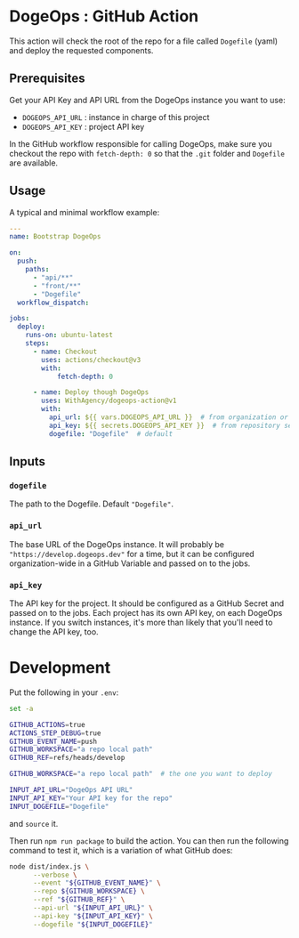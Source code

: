# DogeOps : GitHub Action

This action will check the root of the repo for a file called `Dogefile` (yaml) and deploy
the requested components.

## Prerequisites

Get your API Key and API URL from the DogeOps instance you want to use:
- `DOGEOPS_API_URL` : instance in charge of this project
- `DOGEOPS_API_KEY` : project API key

In the GitHub workflow responsible for calling DogeOps, make sure you checkout the repo
with `fetch-depth: 0` so that the `.git` folder and `Dogefile` are available.

## Usage

A typical and minimal workflow example:

```yaml
---
name: Bootstrap DogeOps

on:
  push:
    paths:
      - "api/**"
      - "front/**"
      - "Dogefile"
  workflow_dispatch:

jobs:
  deploy:
    runs-on: ubuntu-latest
    steps:
      - name: Checkout
        uses: actions/checkout@v3
        with:
            fetch-depth: 0

      - name: Deploy though DogeOps
        uses: WithAgency/dogeops-action@v1
        with:
          api_url: ${{ vars.DOGEOPS_API_URL }}  # from organization or repository variables
          api_key: ${{ secrets.DOGEOPS_API_KEY }}  # from repository secrets
          dogefile: "Dogefile"  # default
```

## Inputs

### `dogefile`

The path to the Dogefile. Default `"Dogefile"`.

### `api_url`

The base URL of the DogeOps instance.
It will probably be `"https://develop.dogeops.dev"` for a time, but it can
be configured organization-wide in a GitHub Variable and passed on to the jobs.

### `api_key`

The API key for the project. It should be configured as a GitHub Secret and
passed on to the jobs.
Each project has its own API key, on each DogeOps instance. If you switch instances,
it's more than likely that you'll need to change the API key, too.

# Development

Put the following in your `.env`:

```bash
set -a

GITHUB_ACTIONS=true
ACTIONS_STEP_DEBUG=true
GITHUB_EVENT_NAME=push
GITHUB_WORKSPACE="a repo local path"
GITHUB_REF=refs/heads/develop

GITHUB_WORKSPACE="a repo local path"  # the one you want to deploy

INPUT_API_URL="DogeOps API URL"
INPUT_API_KEY="Your API key for the repo"
INPUT_DOGEFILE="Dogefile"
```
and `source` it.

Then run `npm run package` to build the action.
You can then run the following command to test it, which is a variation of what GitHub does:
    
```bash
node dist/index.js \
      --verbose \
      --event "${GITHUB_EVENT_NAME}" \
      --repo ${GITHUB_WORKSPACE} \
      --ref "${GITHUB_REF}" \
      --api-url "${INPUT_API_URL}" \
      --api-key "${INPUT_API_KEY}" \
      --dogefile "${INPUT_DOGEFILE}"
```
